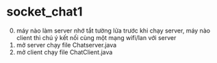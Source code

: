 # socket_chat1

0. máy nào làm server nhớ tắt tường lửa trước khi chạy server, máy nào client thì chú ý kết nối cùng một mạng wifi/lan với server
1. mở server chạy file Chatserver.java
2. mở client chạy file ChatClient.java

